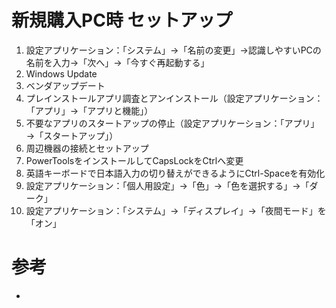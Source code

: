 # 新規購入PC時 セットアップ

1. 設定アプリケーション：「システム」→「名前の変更」→認識しやすいPCの名前を入力→「次へ」→「今すぐ再起動する」
2. Windows Update
3. ベンダアップデート
4. プレインストールアプリ調査とアンインストール（設定アプリケーション：「アプリ」→「アプリと機能」）
5. 不要なアプリのスタートアップの停止（設定アプリケーション：「アプリ」→「スタートアップ」）
5. 周辺機器の接続とセットアップ
6. PowerToolsをインストールしてCapsLockをCtrlへ変更
7. 英語キーボードで日本語入力の切り替えができるようにCtrl-Spaceを有効化
8. 設定アプリケーション：「個人用設定」→「色」→「色を選択する」→「ダーク」
9. 設定アプリケーション：「システム」→「ディスプレイ」→「夜間モード」を「オン」

# 参考

- []()
